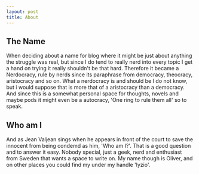 ```yaml
---
layout: post
title: About
---
```


## The Name
When deciding about a name for blog where it might be just about anything the struggle was real, but since I do tend to really nerd into every topic I get a hand on trying it really shouldn't be that hard. Therefore it became a Nerdocracy, rule by nerds since its paraphrase from democracy, theocracy, aristocracy and so on.
What a nerdocracy is and should be I do not know, but i would suppose that is more that of a aristocracy than a democracy. And since this is a somewhat personal space for thoughts, novels and maybe pods it might even be a autocracy, 'One ring to rule them all' so to speak.

## Who am I
And as Jean Valjean sings when he appears in front of the court to save the innocent from being condemd as him, 'Who am I?'. That is a good question and to answer it easy. Nobody special, just a geek, nerd and enthusiast from Sweden that wants a space to write on. My name though is Oliver, and on other places you could find my under my handle 'lyzio'.
